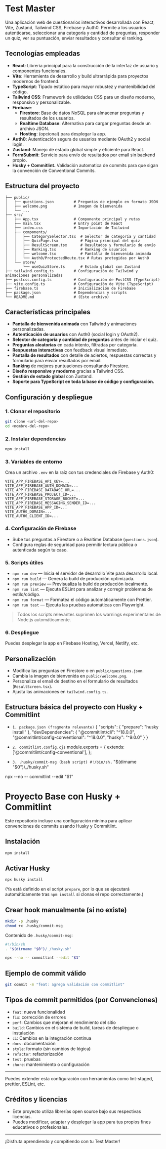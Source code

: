 # Test Master

Una aplicación web de cuestionarios interactivos desarrollada con React, Vite, Zustand, Tailwind CSS, Firebase y Auth0. Permite a los usuarios autenticarse, seleccionar una categoría y cantidad de preguntas, responder un quiz, ver su puntuación, enviar resultados y consultar el ranking.

## Tecnologías empleadas

- **React**: Librería principal para la construcción de la interfaz de usuario y componentes funcionales.
- **Vite**: Herramienta de desarrollo y build ultrarrápida para proyectos modernos de frontend.
- **TypeScript**: Tipado estático para mayor robustez y mantenibilidad del código.
- **Tailwind CSS**: Framework de utilidades CSS para un diseño moderno, responsivo y personalizable.
- **Firebase**:
  - **Firestore**: Base de datos NoSQL para almacenar preguntas y resultados de los usuarios.
  - **Realtime Database**: Alternativa para cargar preguntas desde un archivo JSON.
  - **Hosting**: (opcional) para desplegar la app.
- **Auth0**: Autenticación segura de usuarios mediante OAuth2 y social login.
- **Zustand**: Manejo de estado global simple y eficiente para React.
- **FormSubmit**: Servicio para envío de resultados por email sin backend propio.
- **Husky + Commitlint.** Validación automatica de commits para que sigan la convención de Conventional Commits.

## Estructura del proyecto

```
├── public/
│   ├── questions.json         # Preguntas de ejemplo en formato JSON
│   ├── welcome.png            # Imagen de bienvenida
│   └── ...
├── src/
│   ├── App.tsx                # Componente principal y rutas
│   ├── main.tsx               # Entry point de React
│   ├── index.css              # Importación de Tailwind
│   ├── components/
│   │   ├── CategorySelector.tsx  # Selector de categoría y cantidad
│   │   ├── QuizPage.tsx          # Página principal del quiz
│   │   ├── ResultScreen.tsx      # Resultados y formulario de envío
│   │   ├── Ranking.tsx           # Ranking de usuarios
│   │   ├── welcome.tsx           # Pantalla de bienvenida animada
│   │   └── Auth0/ProtectedRoute.tsx # Rutas protegidas por Auth0
│   └── store/
│       └── useQuizStore.ts       # Estado global con Zustand
├── tailwind.config.ts         # Configuración de Tailwind y animaciones personalizadas
├── postcss.config.ts          # Configuración de PostCSS (TypeScript)
├── vite.config.ts             # Configuración de Vite (TypeScript)
├── firebase.ts                # Inicialización de Firebase
├── package.json               # Dependencias y scripts
└── README.md                  # (Este archivo)
```

## Características principales

- **Pantalla de bienvenida animada** con Tailwind y animaciones personalizadas.
- **Autenticación de usuarios** con Auth0 (social login y OAuth2).
- **Selector de categoría y cantidad de preguntas** antes de iniciar el quiz.
- **Preguntas aleatorias** en cada intento, filtradas por categoría.
- **Respuestas interactivas** con feedback visual inmediato.
- **Pantalla de resultados** con detalle de aciertos, respuestas correctas y formulario para enviar resultados por email.
- **Ranking** de mejores puntuaciones consultando Firestore.
- **Diseño responsive y moderno** gracias a Tailwind CSS.
- **Gestión de estado global** con Zustand.
- **Soporte para TypeScript en toda la base de código y configuración.**

## Configuración y despliegue

### 1. Clonar el repositorio

```bash
git clone <url-del-repo>
cd <nombre-del-repo>
```

### 2. Instalar dependencias

```bash
npm install
```

### 3. Variables de entorno

Crea un archivo `.env` en la raíz con tus credenciales de Firebase y Auth0:

```env
VITE_APP_FIREBASE_API_KEY=...
VITE_APP_FIREBASE_AUTH_DOMAIN=...
VITE_APP_FIREBASE_DATABASE_URL=...
VITE_APP_FIREBASE_PROJECT_ID=...
VITE_APP_FIREBASE_STORAGE_BUCKET=...
VITE_APP_FIREBASE_MESSAGING_SENDER_ID=...
VITE_APP_FIREBASE_APP_ID=...
VITE_AUTH0_DOMAIN=...
VITE_AUTH0_CLIENT_ID=...
```

### 4. Configuración de Firebase

- Sube tus preguntas a Firestore o a Realtime Database (`questions.json`).
- Configura reglas de seguridad para permitir lectura pública o autenticada según tu caso.

### 5. Scripts útiles

- `npm run dev` — Inicia el servidor de desarrollo Vite para desarrollo local.
- `npm run build` — Genera la build de producción optimizada.
- `npm run preview` — Previsualiza la build de producción localmente.
- `npm run lint` — Ejecuta ESLint para analizar y corregir problemas de estilo/código.
- `npm run format` — Formatea el código automáticamente con Prettier.
- `npm run test` — Ejecuta las pruebas automáticas con Playwright.

> Todos los scripts relevantes suprimen los warnings experimentales de Node.js automáticamente.

### 6. Despliegue

Puedes desplegar la app en Firebase Hosting, Vercel, Netlify, etc.

## Personalización

- Modifica las preguntas en Firestore o en `public/questions.json`.
- Cambia la imagen de bienvenida en `public/welcome.png`.
- Personaliza el email de destino en el formulario de resultados (`ResultScreen.tsx`).
- Ajusta las animaciones en `tailwind.config.ts`.

## Estructura básica del proyecto con Husky + Commitlint

- `1. package.json (fragmento relevante)`
  {
  "scripts": {
  "prepare": "husky install"
  },
  "devDependencies": {
  "@commitlint/cli": "^18.0.0",
  "@commitlint/config-conventional": "^18.0.0",
  "husky": "^9.0.0"
  }
  }

- `2. commitlint.config.cjs`
  module.exports = {
  extends: ['@commitlint/config-conventional'],
  };

- `3. .husky/commit-msg (bash script) #!/bin/sh`
  . "$(dirname "$0")/\_/husky.sh"

npx --no -- commitlint --edit "$1"

# Proyecto Base con Husky + Commitlint

Este repositorio incluye una configuración mínima para aplicar convenciones de commits usando Husky y Commitlint.

## Instalación

```bash
npm install
```

## Activar Husky

```bash
npx husky install
```

(Ya está definido en el script `prepare`, por lo que se ejecutará automáticamente tras `npm install` si clonas el repo correctamente.)

## Crear hook manualmente (si no existe)

```bash
mkdir -p .husky
chmod +x .husky/commit-msg
```

Contenido de `.husky/commit-msg`:

```bash
#!/bin/sh
. "$(dirname "$0")/_/husky.sh"

npx --no -- commitlint --edit "$1"
```

## Ejemplo de commit válido

```bash
git commit -m "feat: agrega validación con commitlint"
```

## Tipos de commit permitidos (por Convenciones)

- `feat`: nueva funcionalidad
- `fix`: corrección de errores
- `perf`: Cambios que mejoran el rendimiento del sitio
- `build`: Cambios en el sistema de build, tareas de despliegue o instalación
- `ci`: Cambios en la integración continua
- `docs`: documentación
- `style`: formato (sin cambios de lógica)
- `refactor`: refactorización
- `test`: pruebas
- `chore`: mantenimiento o configuración

---

Puedes extender esta configuración con herramientas como lint-staged, prettier, ESLint, etc.

## Créditos y licencias

- Este proyecto utiliza librerías open source bajo sus respectivas licencias.
- Puedes modificar, adaptar y desplegar la app para tus propios fines educativos o profesionales.

---

¡Disfruta aprendiendo y compitiendo con tu Test Master!
